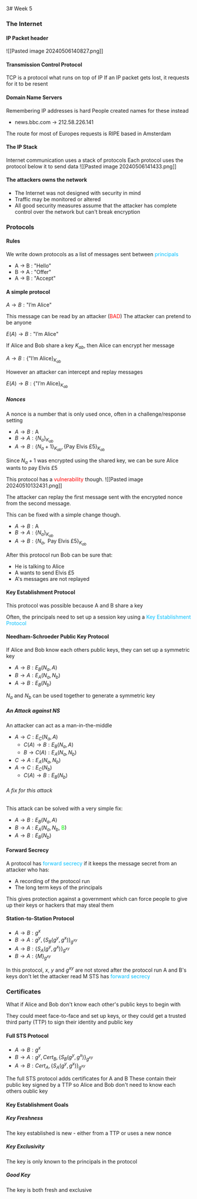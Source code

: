 3# Week 5

### The Internet
#### IP Packet header
![[Pasted image 20240506140827.png]]

#### Transmission Control Protocol
TCP is a protocol what runs on top of IP
If an IP packet gets lost, it requests for it to be resent

#### Domain Name Servers
Remembering IP addresses is hard
People created names for these instead
- news.bbc.com -> 212.58.226.141

The route for most of Europes requests is RIPE based in Amsterdam

#### The IP Stack
Internet communication uses a stack of protocols
Each protocol uses the protocol below it to send data
![[Pasted image 20240506141433.png]]

#### The attackers owns the network
- The Internet was not designed with security in mind
- Traffic may be monitored or altered
- All good security measures assume that the attacker has complete control over the network but can't break encryption

### Protocols
#### Rules
We write down protocols as a list of messages sent between <span style="color:#00bfff">principals</span>
- A -> B : "Hello"
- B -> A : "Offer"
- A -> B : "Accept"

#### A simple protocol
$A \rightarrow B : \text{"I'm Alice"}$

This message can be read by an attacker (<span style="color:#ff0000">BAD</span>)
The attacker can pretend to be anyone

$E(A) \rightarrow B : \text{"I'm Alice"}$

If Alice and Bob share a key $K_{ab}$, then Alice can encrypt her message

$A \rightarrow B : \text{\{"I'm Alice\}}_{K_{ab}}$

However an attacker can intercept and replay messages

$E(A) \rightarrow B : \text{\{"I'm Alice\}}_{K_{ab}}$

##### Nonces
A nonce is a number that is only used once, often in a challenge/response setting

- $A \rightarrow B : \text{A}$
- $B \rightarrow A : \{N_a\}_{K_{ab}}$
- $A \rightarrow B : \{N_a+1\}_{K_{ab}}, \{\text{Pay Elvis £5}\}_{K_{ab}}$

Since $N_a + 1$ was encrypted using the shared key, we can be sure Alice wants to pay Elvis £5

This protocol has a <span style="color:#ff0000">vulnerability</span> though.
![[Pasted image 20240510132431.png]]

The attacker can replay the first message sent with the encrypted nonce from the second message.

This can be fixed with a simple change though.

- $A \rightarrow B : \text{A}$
- $B \rightarrow A : \{N_a\}_{K_{ab}}$
- $A \rightarrow B : \{N_a, \text{ Pay Elvis £5}\}_{K_{ab}}$

After this protocol run Bob can be sure that:
- He is talking to Alice
- A wants to send Elvis £5
- A's messages are not replayed

#### Key Establishment Protocol
This protocol was possible because A and B share a key

Often, the principals need to set up a session key using a <span style="color:#00bfff">Key Establishment Protocol</span>

#### Needham-Schroeder Public Key Protocol
If Alice and Bob know each others public keys, they can set up a symmetric key

- $A \rightarrow B : E_B(N_a, A)$
- $B \rightarrow A : E_A(N_a, N_b)$
- $A \rightarrow B : E_B(N_b)$

$N_a$ and $N_b$ can be used together to generate a symmetric key

##### An Attack against NS
An attacker can act as a man-in-the-middle

- $A \rightarrow C : E_C(N_a, A)$
	- $C(A) \rightarrow B : E_B(N_a, A)$
	- $B \rightarrow C(A) : E_A(N_a, N_b)$
- $C \rightarrow A : E_A(N_a, N_b)$
- $A \rightarrow C : E_C(N_b)$
	- $C(A) \rightarrow B : E_B(N_b)$

###### A fix for this attack
This attack can be solved with a very simple fix:

- $A \rightarrow B : E_B(N_a, A)$
- $B \rightarrow A : E_A(N_a, N_b$, <span style="color:#00fc00">B</span>$)$
- $A \rightarrow B : E_B(N_b)$
#### Forward Secrecy
A protocol has <span style="color:#00bfff">forward secrecy</span> if it keeps the message secret from an attacker who has:
- A recording of the protocol run
- The long term keys of the principals

This gives protection against a government which can force people to give up their keys or hackers that may steal them

#### Station-to-Station Protocol
- $A \rightarrow B : g^x$
- $B \rightarrow A : g^y, \{S_B(g^y, g^x)\}_{g^{xy}}$
- $A \rightarrow B : \{S_A(g^y, g^x)\}_{g^{xy}}$
- $B \rightarrow A : \{M\}_{g^{xy}}$

In this protocol, $x$, $y$ and $g^{xy}$ are not stored after the protocol run
A and B's keys don't let the attacker read M
STS has <span style="color:#00bfff">forward secrecy</span>

### Certificates
What if Alice and Bob don't know each other's public keys to begin with

They could meet face-to-face and set up keys, or they could get a trusted third party (TTP) to sign their identity and public key

#### Full STS Protocol
- $A \rightarrow B : g^x$
- $B \rightarrow A : g^y, Cert_B, \{S_B(g^y, g^x)\}_{g^{xy}}$
- $A \rightarrow B : Cert_A, \{S_A(g^y, g^x)\}_{g^{xy}}$

The full STS protocol adds certificates for A and B
These contain their public key signed by a TTP so Alice and Bob don't need to know each others oublic key

#### Key Establishment Goals

##### Key Freshness
The key established is new - either from a TTP or uses a new nonce

##### Key Exclusivity
The key is only known to the principals in the protocol

##### Good Key
The key is both fresh and exclusive